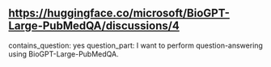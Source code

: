## https://huggingface.co/microsoft/BioGPT-Large-PubMedQA/discussions/4

contains_question: yes
question_part: I want to perform question-answering using BioGPT-Large-PubMedQA.